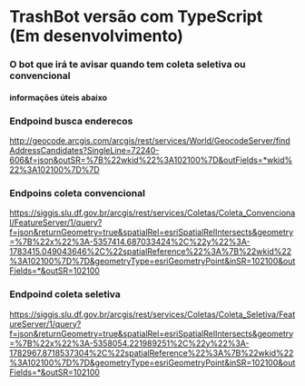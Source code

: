 # TrashBot versão com TypeScript (Em desenvolvimento)

### O bot que irá te avisar quando tem coleta seletiva ou convencional

#### informações úteis abaixo

### Endpoind busca enderecos
http://geocode.arcgis.com/arcgis/rest/services/World/GeocodeServer/findAddressCandidates?SingleLine=72240-606&f=json&outSR=%7B%22wkid%22%3A102100%7D&outFields=*wkid%22%3A102100%7D%7D

### Endpoins coleta convencional
https://siggis.slu.df.gov.br/arcgis/rest/services/Coletas/Coleta_Convencional/FeatureServer/1/query?f=json&returnGeometry=true&spatialRel=esriSpatialRelIntersects&geometry=%7B%22x%22%3A-5357414.687033424%2C%22y%22%3A-1783415.049043646%2C%22spatialReference%22%3A%7B%22wkid%22%3A102100%7D%7D&geometryType=esriGeometryPoint&inSR=102100&outFields=*&outSR=102100

### Endpoind coleta seletiva
https://siggis.slu.df.gov.br/arcgis/rest/services/Coletas/Coleta_Seletiva/FeatureServer/1/query?f=json&returnGeometry=true&spatialRel=esriSpatialRelIntersects&geometry=%7B%22x%22%3A-5358054.221989251%2C%22y%22%3A-1782967.8718537304%2C%22spatialReference%22%3A%7B%22wkid%22%3A102100%7D%7D&geometryType=esriGeometryPoint&inSR=102100&outFields=*&outSR=102100
